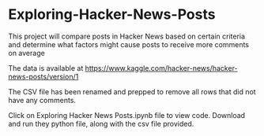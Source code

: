 # Exploring-Hacker-News-Posts
 This project will compare posts in Hacker News based on certain criteria and determine what factors might cause posts to receive more comments on average
 
 The data is available at https://www.kaggle.com/hacker-news/hacker-news-posts/version/1
 
 The CSV file has been renamed and prepped to remove all rows that did not have any comments. 

Click on Exploring Hacker News Posts.ipynb file to view code.  Download and run they python file, along with the csv file provided.
